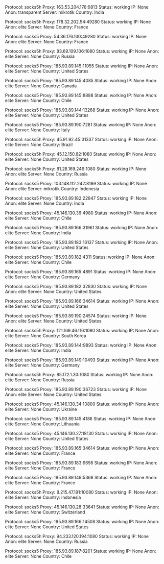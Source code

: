 Protocol: socks5h
Proxy: 163.53.204.178:9813
Status: working
IP: None
Anon: transparent
Server: mikrotik
Country: India

Protocol: socks5h
Proxy: 178.32.202.54:49280
Status: working
IP: None
Anon: elite
Server: None
Country: France

Protocol: socks5
Proxy: 54.36.176.100:49280
Status: working
IP: None
Anon: elite
Server: None
Country: France

Protocol: socks5h
Proxy: 83.69.109.106:1080
Status: working
IP: None
Anon: elite
Server: None
Country: Russia

Protocol: socks5
Proxy: 185.93.89.145:11055
Status: working
IP: None
Anon: elite
Server: None
Country: United States

Protocol: socks5
Proxy: 185.93.89.145:4085
Status: working
IP: None
Anon: elite
Server: None
Country: Canada

Protocol: socks5
Proxy: 185.93.89.145:8888
Status: working
IP: None
Anon: elite
Server: None
Country: Chile

Protocol: socks5
Proxy: 185.93.89.144:13268
Status: working
IP: None
Anon: elite
Server: None
Country: United States

Protocol: socks5
Proxy: 185.93.89.190:7281
Status: working
IP: None
Anon: elite
Server: None
Country: Italy

Protocol: socks5h
Proxy: 45.91.92.45:31337
Status: working
IP: None
Anon: elite
Server: None
Country: Brazil

Protocol: socks5h
Proxy: 45.12.150.82:1080
Status: working
IP: None
Anon: elite
Server: None
Country: United States

Protocol: socks5h
Proxy: 81.28.169.246:1080
Status: working
IP: None
Anon: elite
Server: None
Country: Russia

Protocol: socks5
Proxy: 103.148.112.242:8199
Status: working
IP: None
Anon: elite
Server: mikrotik
Country: Indonesia

Protocol: socks5
Proxy: 185.93.89.182:22847
Status: working
IP: None
Anon: elite
Server: None
Country: India

Protocol: socks5
Proxy: 45.146.130.36:4980
Status: working
IP: None
Anon: elite
Server: None
Country: Chile

Protocol: socks5
Proxy: 185.93.89.166:31961
Status: working
IP: None
Anon: elite
Server: None
Country: India

Protocol: socks5
Proxy: 185.93.89.183:16137
Status: working
IP: None
Anon: elite
Server: None
Country: United States

Protocol: socks5
Proxy: 185.93.89.182:4311
Status: working
IP: None
Anon: elite
Server: None
Country: Chile

Protocol: socks5
Proxy: 185.93.89.165:4891
Status: working
IP: None
Anon: elite
Server: None
Country: Germany

Protocol: socks5
Proxy: 185.93.89.182:32830
Status: working
IP: None
Anon: elite
Server: None
Country: United States

Protocol: socks5
Proxy: 185.93.89.166:34614
Status: working
IP: None
Anon: elite
Server: None
Country: United States

Protocol: socks5
Proxy: 185.93.89.190:24574
Status: working
IP: None
Anon: elite
Server: None
Country: United States

Protocol: socks5h
Proxy: 121.169.46.116:1090
Status: working
IP: None
Anon: elite
Server: None
Country: South Korea

Protocol: socks5
Proxy: 185.93.89.144:9893
Status: working
IP: None
Anon: elite
Server: None
Country: India

Protocol: socks5
Proxy: 185.93.89.149:10493
Status: working
IP: None
Anon: elite
Server: None
Country: Germany

Protocol: socks5h
Proxy: 85.172.1.30:1080
Status: working
IP: None
Anon: elite
Server: None
Country: Russia

Protocol: socks5
Proxy: 185.93.89.190:36723
Status: working
IP: None
Anon: elite
Server: None
Country: United States

Protocol: socks5
Proxy: 45.146.130.34:10800
Status: working
IP: None
Anon: elite
Server: None
Country: Ukraine

Protocol: socks5
Proxy: 185.93.89.145:4186
Status: working
IP: None
Anon: elite
Server: None
Country: Lithuania

Protocol: socks5
Proxy: 45.146.130.27:18130
Status: working
IP: None
Anon: elite
Server: None
Country: United States

Protocol: socks5
Proxy: 185.93.89.165:34614
Status: working
IP: None
Anon: elite
Server: None
Country: France

Protocol: socks5
Proxy: 185.93.89.183:9656
Status: working
IP: None
Anon: elite
Server: None
Country: France

Protocol: socks5
Proxy: 185.93.89.149:5368
Status: working
IP: None
Anon: elite
Server: None
Country: France

Protocol: socks5h
Proxy: 8.215.47.191:10080
Status: working
IP: None
Anon: elite
Server: None
Country: Indonesia

Protocol: socks5
Proxy: 45.146.130.28:33641
Status: working
IP: None
Anon: elite
Server: None
Country: Switzerland

Protocol: socks5
Proxy: 185.93.89.166:14508
Status: working
IP: None
Anon: elite
Server: None
Country: United States

Protocol: socks5h
Proxy: 94.233.120.194:1080
Status: working
IP: None
Anon: elite
Server: None
Country: Russia

Protocol: socks5
Proxy: 185.93.89.187:8201
Status: working
IP: None
Anon: elite
Server: None
Country: Chile


